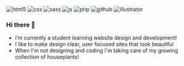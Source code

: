 
![html5](https://img.shields.io/badge/HTML5-E34F26?style=for-the-badge&logo=HTML5&logoColor=white) ![css](https://img.shields.io/badge/CSS3-1572B6?style=for-the-badge&logo=CSS3&logoColor=white) ![sass](https://img.shields.io/badge/Sass-CC6699?style=for-the-badge&logo=Sass&logoColor=black) ![js](https://img.shields.io/badge/JavaScript-F7DF1E?style=for-the-badge&logo=JavaScript&logoColor=black) ![php](https://img.shields.io/badge/PHP-777BB4?style=for-the-badge&logo=PHP&logoColor=white)  ![github](https://img.shields.io/badge/GitHub-000000?style=for-the-badge&logo=GitHub&logoColor=white)
![illustrator](https://img.shields.io/badge/Adobe-Illustrator-FF9A00?style=for-the-badge&logo=Adobe-Illustrator&logoColor=black)


### Hi there 👋
- I’m currently a student learning website design and development!
- I like to make design clear, user focused sites that look beautiful
- When I'm not designing and coding I'm taking care of my growing collection of houseplants!

